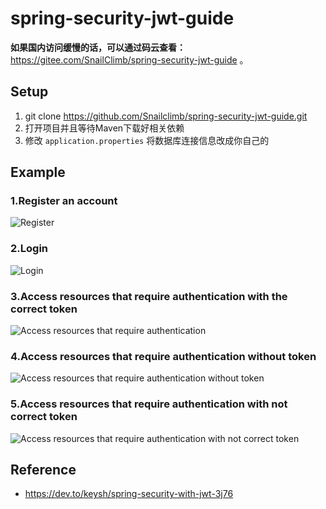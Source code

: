 # spring-security-jwt-guide

**如果国内访问缓慢的话，可以通过码云查看：** https://gitee.com/SnailClimb/spring-security-jwt-guide 。

## Setup

1. git clone https://github.com/Snailclimb/spring-security-jwt-guide.git
2. 打开项目并且等待Maven下载好相关依赖
3. 修改 `application.properties` 将数据库连接信息改成你自己的

## Example

### 1.Register an account

![Register](https://my-blog-to-use.oss-cn-beijing.aliyuncs.com/2019-7/1-register.png)

### 2.Login

![Login](https://my-blog-to-use.oss-cn-beijing.aliyuncs.com/2019-7/2-login.png)

### 3.Access resources that require authentication  with the correct token

![Access resources that require authentication](https://my-blog-to-use.oss-cn-beijing.aliyuncs.com/2019-7/3-visit-authenticated-resourse-have-token.png)

### 4.Access resources that require authentication  without token

![Access resources that require authentication  without token](https://my-blog-to-use.oss-cn-beijing.aliyuncs.com/2019-7/4-visit-authenticated-resourse-not-have-token.png)

### 5.Access resources that require authentication  with not correct token

![Access resources that require authentication  with not correct token](https://my-blog-to-use.oss-cn-beijing.aliyuncs.com/2019-7/5-visit-authenticated-resourse-not-have-valid-token.png)



## Reference

- https://dev.to/keysh/spring-security-with-jwt-3j76
